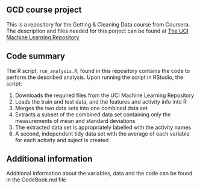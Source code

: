 ## GCD course project

This is a repository for the Getting & Cleaning Data course from Coursera. 
The description and files needed for this porject can be found at [The UCI Machine Learning Repository](http://archive.ics.uci.edu/ml/datasets/Human+Activity+Recognition+Using+Smartphones)

## Code summary

The R script, `run_analysis.R`, found in this repository contains the code to perform the described analysis. Upon running the script in RStudio, the script: 
  1. Downloads the required files from the UCI Machine Learning Repository
  2. Loads the train and test data, and the features and activity info into R
  3. Merges the two data sets into one combined data set
  4. Extracts a subset of the combined data set containing only the measurements of mean and standard deviations
  5. The extracted data set is appropriately labelled with the activity names
  6. A second, independent tidy data set with the average of each variable for each activity and suject is created

## Additional information

Additional information about the variables, data and the code can be found in the CodeBook.md file
